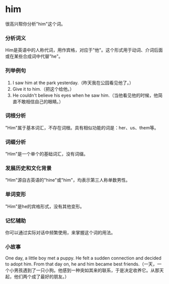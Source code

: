 # him

很高兴帮你分析"him"这个词。

  

### 分析词义

  

Him是英语中的人称代词，用作宾格，对应于"他"。这个形式用于动词、介词后面或在某些合成词中代替"he"。

  

### 列举例句

  

1.  I saw him at the park yesterday.（昨天我在公园看见他了。）
2.  Give it to him.（把这个给他。）
3.  He couldn't believe his eyes when he saw him.（当他看见他的时候，他简直不敢相信自己的眼睛。）

  

### 词根分析

  

"Him"属于基本词汇，不存在词根。具有相似功能的词是：her、us、them等。

  

### 词缀分析

  

"Him"是一个单个的基础词汇，没有词缀。

  

### 发展历史和文化背景

  

"Him"源自古英语的"hine"或"him"，均表示第三人称单数男性。

  

### 单词变形

  

"Him"是he的宾格形式，没有其他变形。

  

### 记忆辅助

  

你可以通过实际对话中频繁使用，来掌握这个词的用法。

  

### 小故事

  

One day, a little boy met a puppy. He felt a sudden connection and decided to adopt him. From that day on, he and him became best friends.（一天，一个小男孩遇到了一只小狗。他感到一种突如其来的联系，于是决定收养它。从那天起，他们两个成了最好的朋友。）
